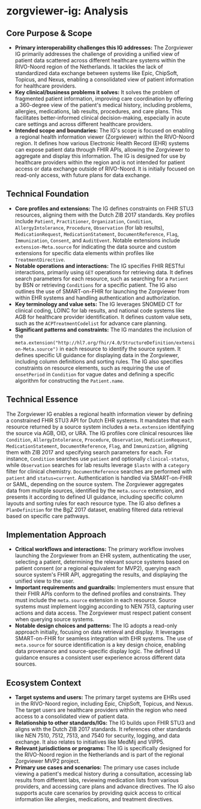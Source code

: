 # zorgviewer-ig: Analysis

## Core Purpose & Scope

-   **Primary interoperability challenges this IG addresses:** The Zorgviewer IG primarily addresses the challenge of providing a unified view of patient data scattered across different healthcare systems within the RIVO-Noord region of the Netherlands. It tackles the lack of standardized data exchange between systems like Epic, ChipSoft, Topicus, and Nexus, enabling a consolidated view of patient information for healthcare providers.
-   **Key clinical/business problems it solves:** It solves the problem of fragmented patient information, improving care coordination by offering a 360-degree view of the patient's medical history, including problems, allergies, medications, lab results, procedures, and care plans. This facilitates better-informed clinical decision-making, especially in acute care settings and across different healthcare providers.
-   **Intended scope and boundaries:** The IG's scope is focused on enabling a regional health information viewer (Zorgviewer) within the RIVO-Noord region. It defines how various Electronic Health Record (EHR) systems can expose patient data through FHIR APIs, allowing the Zorgviewer to aggregate and display this information. The IG is designed for use by healthcare providers within the region and is not intended for patient access or data exchange outside of RIVO-Noord. It is initially focused on read-only access, with future plans for data exchange.

## Technical Foundation

-   **Core profiles and extensions:** The IG defines constraints on FHIR STU3 resources, aligning them with the Dutch ZIB 2017 standards. Key profiles include `Patient`, `Practitioner`, `Organization`, `Condition`, `AllergyIntolerance`, `Procedure`, `Observation` (for lab results), `MedicationRequest`, `MedicationStatement`, `DocumentReference`, `Flag`, `Immunization`, `Consent`, and `AuditEvent`. Notable extensions include `extension-Meta.source` for indicating the data source and custom extensions for specific data elements within profiles like `TreatmentDirective`.
-   **Notable operations and interactions:** The IG specifies FHIR RESTful interactions, primarily using `GET` operations for retrieving data. It defines search parameters for each resource, such as searching for a `Patient` by BSN or retrieving `Conditions` for a specific patient. The IG also outlines the use of SMART-on-FHIR for launching the Zorgviewer from within EHR systems and handling authentication and authorization.
-   **Key terminology and value sets:** The IG leverages SNOMED CT for clinical coding, LOINC for lab results, and national code systems like AGB for healthcare provider identification. It defines custom value sets, such as the `ACPTreatmentCodelist` for advance care planning.
-   **Significant patterns and constraints:** The IG mandates the inclusion of the `meta.extension("http://hl7.org/fhir/4.0/StructureDefinition/extension-Meta.source")` in each resource to identify the source system. It defines specific UI guidance for displaying data in the Zorgviewer, including column definitions and sorting rules. The IG also specifies constraints on resource elements, such as requiring the use of `onsetPeriod` in `Condition` for vague dates and defining a specific algorithm for constructing the `Patient.name`.

## Technical Essence

The Zorgviewer IG enables a regional health information viewer by defining a constrained FHIR STU3 API for Dutch EHR systems. It mandates that each resource returned by a source system includes a `meta.extension` identifying the source via AGB, OID, or URA. The IG profiles core clinical resources like `Condition`, `AllergyIntolerance`, `Procedure`, `Observation`, `MedicationRequest`, `MedicationStatement`, `DocumentReference`, `Flag`, and `Immunization`, aligning them with ZIB 2017 and specifying search parameters for each. For instance, `Condition` searches use `patient` and optionally `clinical-status`, while `Observation` searches for lab results leverage `$lastn` with a `category` filter for clinical chemistry. `DocumentReference` searches are performed with `patient` and `status=current`. Authentication is handled via SMART-on-FHIR or SAML, depending on the source system. The Zorgviewer aggregates data from multiple sources, identified by the `meta.source` extension, and presents it according to defined UI guidance, including specific column layouts and sorting rules for each resource type. The IG also defines a `PlanDefinition` for the BgZ 2017 dataset, enabling filtered data retrieval based on specific care pathways.

## Implementation Approach

-   **Critical workflows and interactions:** The primary workflow involves launching the Zorgviewer from an EHR system, authenticating the user, selecting a patient, determining the relevant source systems based on patient consent (or a regional equivalent for MVP2), querying each source system's FHIR API, aggregating the results, and displaying the unified view to the user.
-   **Important requirements and guardrails:** Implementers must ensure that their FHIR APIs conform to the defined profiles and constraints. They must include the `meta.source` extension in each resource. Source systems must implement logging according to NEN 7513, capturing user actions and data access. The Zorgviewer must respect patient consent when querying source systems.
-   **Notable design choices and patterns:** The IG adopts a read-only approach initially, focusing on data retrieval and display. It leverages SMART-on-FHIR for seamless integration with EHR systems. The use of `meta.source` for source identification is a key design choice, enabling data provenance and source-specific display logic. The defined UI guidance ensures a consistent user experience across different data sources.

## Ecosystem Context

-   **Target systems and users:** The primary target systems are EHRs used in the RIVO-Noord region, including Epic, ChipSoft, Topicus, and Nexus. The target users are healthcare providers within the region who need access to a consolidated view of patient data.
-   **Relationship to other standards/IGs:** The IG builds upon FHIR STU3 and aligns with the Dutch ZIB 2017 standards. It references other standards like NEN 7510, 7512, 7513, and 7540 for security, logging, and data exchange. It also relates to initiatives like MedMij and VIPP5.
-   **Relevant jurisdictions or programs:** The IG is specifically designed for the RIVO-Noord region in the Netherlands and is part of the regional Zorgviewer MVP2 project.
-   **Primary use cases and scenarios:** The primary use cases include viewing a patient's medical history during a consultation, accessing lab results from different labs, reviewing medication lists from various providers, and accessing care plans and advance directives. The IG also supports acute care scenarios by providing quick access to critical information like allergies, medications, and treatment directives.
